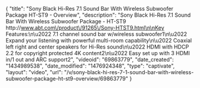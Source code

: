 {
    "title": "Sony Black Hi-Res 7.1 Sound Bar With Wireless Subwoofer Package HT-ST9 - Overview",
    "description": "Sony Black Hi-Res 7.1 Sound Bar With Wireless Subwoofer Package - HT-ST9 http:\/\/www.abt.com\/product\/91265\/Sony-HTST9.html\n\nKey Features:\n\u2022 7.1 channel sound bar w\/wireless subwoofer1\n\u2022 Expand your listening with powerful multi-room capability\n\u2022 Coaxial left right and center speakers for Hi-Res sound\n\u2022 HDMI with HDCP 2.2 for copyright protected 4K content2\n\u2022 Easy set up with 3 HDMI in\/1 out and ARC support2",
    "videoid": "69863779",
    "date_created": "1434989538",
    "date_modified": "1476924348",
    "type": "captivate",
    "layout": "video",
    "url": "\/v\/sony-black-hi-res-7-1-sound-bar-with-wireless-subwoofer-package-ht-st9-overview\/69863779"
}